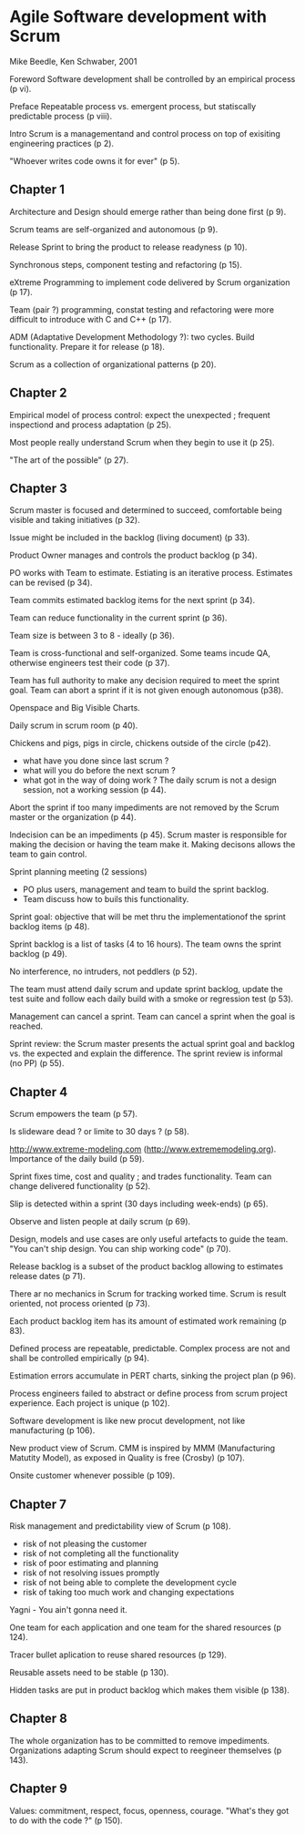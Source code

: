 Agile Software development with Scrum
=====================================

Mike Beedle, Ken Schwaber, 2001

Foreword
Software development shall be controlled by an empirical process (p vi).

Preface
Repeatable process vs. emergent process, but statiscally predictable process (p viii).

Intro
Scrum is a managementand and control process on top of exisiting engineering practices (p 2).

"Whoever writes code owns it for ever" (p 5).

Chapter 1
---------
Architecture and Design should emerge rather than being done first (p 9).

Scrum teams are self-organized and autonomous (p 9).

Release Sprint to bring the product to release readyness (p 10).

Synchronous steps, component testing and refactoring (p 15).

eXtreme Programming to implement code delivered by Scrum organization (p 17). 

Team (pair ?) programming, constat testing and refactoring were more difficult to introduce with C and C++ (p 17).

ADM (Adaptative Development Methodology ?): two cycles. Build functionality. Prepare it for release (p 18).

Scrum as a collection of organizational patterns (p 20).

Chapter 2
---------

Empirical model of process control: expect the unexpected ; frequent inspectiond and process adaptation (p 25).

Most people really understand Scrum when they begin to use it (p 25).

"The art of the possible" (p 27).

Chapter 3
---------

Scrum master is focused and determined to succeed, comfortable being visible and taking initiatives (p 32).

Issue might be included in the backlog (living document) (p 33).

Product Owner manages and controls the product backlog (p 34).

PO works with Team to estimate. Estiating is an iterative process. Estimates can be revised (p 34).

Team commits estimated backlog items for the next sprint (p 34).

Team can reduce functionality in the current sprint (p 36).

Team size is between 3 to 8 - ideally (p 36).

Team is cross-functional and self-organized. Some teams incude QA, otherwise engineers test their code (p 37).

Team has full authority to make any decision required to meet the sprint goal. Team can abort a sprint if it is not given enough autonomous (p38).

Openspace and Big Visible Charts.

Daily scrum in scrum room (p 40).

Chickens and pigs, pigs in circle, chickens outside of the circle (p42).
* what have you done since last scrum ?
* what will you do before the next scrum ?
* what got in the way of doing work ?
The daily scrum is not a design session, not a working session (p 44).

Abort the sprint if too many impediments are not removed by the Scrum master or the organization (p 44).

Indecision can be an impediments (p 45).
Scrum master is responsible for making the decision or having the team make it.
Making decisons allows the team to gain control.

Sprint planning meeting (2 sessions)
* PO plus users, management and team to build the sprint backlog.
* Team discuss how to buils this functionality.

Sprint goal: objective that will be met thru the implementationof the sprint backlog items (p 48).

Sprint backlog is a list of tasks (4 to 16 hours). The team owns the sprint backlog (p 49).

No interference, no intruders, not peddlers (p 52).

The team must attend daily scrum and update sprint backlog, update the test suite and follow each daily build with a smoke or regression test (p 53).

Management can cancel a sprint. Team can cancel a sprint when the goal is reached.

Sprint review: the Scrum master presents the actual sprint goal and backlog vs. the expected and explain the difference. The sprint review is informal (no PP) (p 55).

Chapter 4
---------
Scrum empowers the team (p 57).

Is slideware dead ? or limite to 30 days ? (p 58).

http://www.extreme-modeling.com (http://www.extrememodeling.org).  
Importance of the daily build (p 59).

Sprint fixes time, cost and quality ; and trades functionality. Team can change delivered functionality (p 52).
 
Slip is detected within a sprint (30 days including week-ends) (p 65).

Observe and listen people at daily scrum (p 69).

Design, models and use cases are only useful artefacts to guide the team. "You can't ship design. You can ship working code" (p 70).

Release backlog is a subset of the product backlog allowing to estimates release dates (p 71).

There ar no mechanics in Scrum for tracking worked time. Scrum is result oriented, not process oriented (p 73).

Each product backlog  item has its amount of estimated work remaining (p 83).

Defined process are repeatable, predictable. Complex process are not and shall be controlled empirically (p 94).

Estimation errors accumulate in PERT charts, sinking the project plan (p 96).

Process engineers failed to abstract or define process from scrum project experience. Each project is unique (p 102).

Software development is like new procut development, not like manufacturing (p 106).

New product view of Scrum. CMM is inspired by MMM (Manufacturing Matutity Model), as exposed in Quality is free (Crosby) (p 107).

Onsite customer whenever possible (p 109).

Chapter 7
---------

Risk management and predictability view of Scrum (p 108).
* risk of not pleasing the customer
* risk of not completing all the functionality
* risk of poor estimating and planning 
* risk of not resolving issues promptly
* risk of not being able to complete the development cycle
* risk of taking too much work and changing expectations

Yagni - You ain't gonna need it. 

One team for each application and one team for the shared resources (p 124).

Tracer bullet aplication to reuse shared resources (p 129).

Reusable assets need to be stable (p 130).

Hidden tasks are put in product backlog which makes them visible (p 138).

Chapter 8
---------

The whole organization has to be committed to remove impediments. Organizations adapting Scrum should expect to reegineer themselves (p 143).

Chapter 9
---------

Values: commitment, respect, focus, openness, courage. "What's they got to do with the code ?" (p 150).
